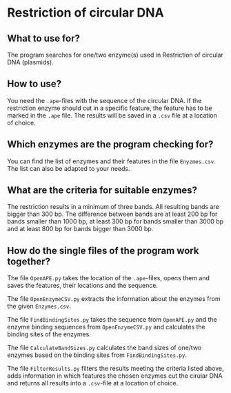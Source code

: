 # Restriction of circular DNA

## What to use for?
The program searches for one/two enzyme(s) used in Restriction of circular DNA (plasmids).


## How to use?
You need the `.ape`-files with the sequence of the circular DNA. If the restriction enzyme should cut in a specific feature, the feature has to be marked in the `.ape` file. The results will be saved in a `.csv` file at a location of choice.
 
## Which enzymes are the program checking for?
You can find the list of enzymes and their features in the file `Enyzmes.csv`. The list can also be adapted to your needs.

## What are the criteria for suitable enzymes?
The restriction results in a minimum of three bands. All resulting bands are bigger than 300 bp. The difference between bands are at least 200 bp for bands smaller than 1000 bp, at least 300 bp for bands smaller than 3000 bp and at least 800 bp for bands bigger than 3000 bp.

## How do the single files of the program work together?
The file `OpenAPE.py` takes the location of the `.ape`-files, opens them and saves the features, their locations and the sequence.

The file `OpenEnzymeCSV.py` extracts the information about the enzymes from the given `Enzymes.csv`.

The file `FindBindingSites.py` takes the sequence from `OpenAPE.py` and the enzyme binding sequences from `OpenEnzymeCSV.py` and calculates the binding sites of the enzymes.

The file `CalculateBandSizes.py` calculates the band sizes of one/two enzymes based on the binding sites from `FindBindingSites.py`.

The file `FilterResults.py` filters the results meeting the criteria listed above, adds information in which features the chosen enzymes cut the cirular DNA and returns all results into a `.csv`-file at a location of choice.
